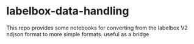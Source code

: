 # labelbox-data-handling
This repo provides some notebooks for converting from the labelbox V2 ndjson format to more simple formats. useful as a bridge

